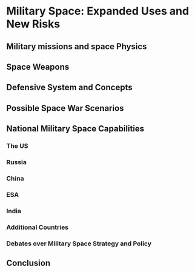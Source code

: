 # Military Space: Expanded Uses and New Risks

## Military missions and space Physics

## Space Weapons

## Defensive System and Concepts

## Possible Space War Scenarios

## National Military Space Capabilities

### The US

### Russia

### China

### ESA

### India

### Additional Countries

### Debates over Military Space Strategy and Policy

## Conclusion
